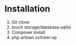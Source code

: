 # Installation
1. Git clone
2. touch storage/database.sqlite
3. Composer install
4. php artisan october:up